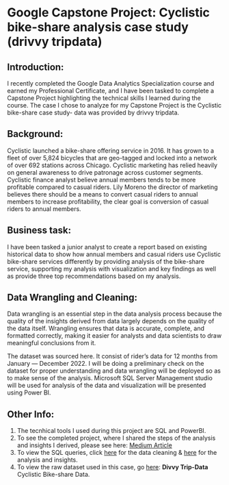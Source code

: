 # Google Capstone Project: Cyclistic bike-share analysis case study (drivvy tripdata)

## Introduction:
I recently completed the Google Data Analytics Specialization course and earned my Professional Certificate, and I have been tasked to complete a Capstone Project highlighting the technical skills I learned during the course. The case I chose to analyze for my Capstone Project is the Cyclistic bike-share case study- data was provided by drivvy tripdata.

## Background:
Cyclistic launched a bike-share offering service in 2016. It has grown to a fleet of over 5,824 bicycles that are geo-tagged and locked into a network of over 692 stations across Chicago. Cyclistic marketing has relied heavily on general awareness to drive patronage across customer segments. Cyclistic finance analyst believe annual members tends to be more profitable compared to casual riders. Lily Moreno the director of marketing believes there should be a means to convert casual riders to annual members to increase profitability, the clear goal is conversion of casual riders to annual members.

## Business task:
I have been tasked a junior analyst to create a report based on existing historical data to show how annual members and casual riders use Cyclistic bike-share services differently by providing analysis of the bike-share service, supporting my analysis with visualization and key findings as well as provide three top recommendations based on my analysis.

## Data Wrangling and Cleaning:
Data wrangling is an essential step in the data analysis process because the quality of the insights derived from data largely depends on the quality of the data itself. Wrangling ensures that data is accurate, complete, and formatted correctly, making it easier for analysts and data scientists to draw meaningful conclusions from it.

The dataset was sourced here. It consist of rider’s data for 12 months from January — December 2022. I will be doing a preliminary check on the dataset for proper understanding and data wrangling will be deployed so as to make sense of the analysis. Microsoft SQL Server Management studio will be used for analysis of the data and visualization will be presented using Power BI.

## Other Info: 
1.  The tecnhical tools I used during this project are SQL and PowerBI.
2.  To see the completed project, where I shared the steps of the analysis and insights I derived, please see here: [Medium Article](https://medium.com/@sunkie007/google-capstone-project-cyclistic-bike-share-analysis-case-study-drivvy-tripdata-fda061d0d98f)
3.  To view the SQL queries, click [here](https://github.com/sunkie007/sunkanmi-google-capstone-cyclistic-project/blob/main/cleaning.sql) for the data cleaning & [here](https://github.com/sunkie007/sunkanmi-google-capstone-cyclistic-project/blob/main/data%20analysis%20and%20insight.sql) for the analysis and insights.
4.  To view the raw dataset used in this case, go [here](https://divvy-tripdata.s3.amazonaws.com/index.html): **Divvy Trip-Data** Cyclistic Bike-share Data.










